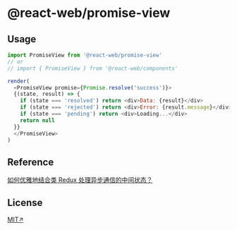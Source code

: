 # @react-web/promise-view

## Usage

```js
import PromiseView from '@react-web/promise-view'
// or
// import { PromiseView } from '@react-web/components'

render(
  <PromiseView promise={Promise.resolve('success')}>
  {(state, result) => {
    if (state === 'resolved') return <div>Data: {result}</div>
    if (state === 'rejected') return <div>Error: {result.message}</div>
    if (state === 'pending') return <div>Loading...</div>
    return null
  }}
  </PromiseView>
)
```

## Reference

[如何优雅地结合类 Redux 处理异步通信的中间状态？
](https://www.zhihu.com/question/66869266/answer/345948392)

## License

[MIT↗](../../LICENSE)